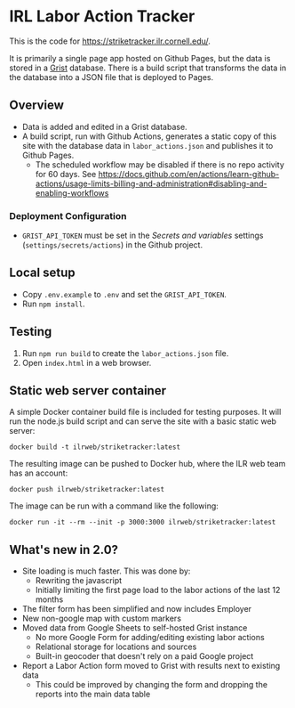 # IRL Labor Action Tracker

This is the code for https://striketracker.ilr.cornell.edu/.

It is primarily a single page app hosted on Github Pages, but the data is stored in a [Grist](https://www.getgrist.com/) database. There is a build script that transforms the data in the database into a JSON file that is deployed to Pages.

## Overview

- Data is added and edited in a Grist database.
- A build script, run with Github Actions, generates a static copy of this site with the database data in `labor_actions.json` and publishes it to Github Pages.
  - The scheduled workflow may be disabled if there is no repo activity for 60 days. See https://docs.github.com/en/actions/learn-github-actions/usage-limits-billing-and-administration#disabling-and-enabling-workflows

### Deployment Configuration

- `GRIST_API_TOKEN` must be set in the _Secrets and variables_ settings (`settings/secrets/actions`) in the Github project. 

## Local setup

- Copy `.env.example` to `.env` and set the `GRIST_API_TOKEN`.
- Run `npm install`.

## Testing

1. Run `npm run build` to create the `labor_actions.json` file.
2. Open `index.html` in a web browser.

## Static web server container

A simple Docker container build file is included for testing purposes. It will run the node.js build script and can serve the site with a basic static web server:

```
docker build -t ilrweb/striketracker:latest
```

The resulting image can be pushed to Docker hub, where the ILR web team has an account:

```
docker push ilrweb/striketracker:latest
```

The image can be run with a command like the following:

```
docker run -it --rm --init -p 3000:3000 ilrweb/striketracker:latest
```

## What's new in 2.0?

- Site loading is much faster. This was done by:
  - Rewriting the javascript
  - Initially limiting the first page load to the labor actions of the last 12 months
- The filter form has been simplified and now includes Employer
- New non-google map with custom markers
- Moved data from Google Sheets to self-hosted Grist instance
  - No more Google Form for adding/editing existing labor actions
  - Relational storage for locations and sources
  - Built-in geocoder that doesn't rely on a paid Google project
- Report a Labor Action form moved to Grist with results next to existing data
  - This could be improved by changing the form and dropping the reports into the main data table
